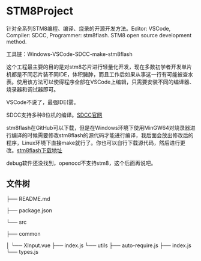 <h1>STM8Project</h1>
<p>
  针对全系列STM8编程、编译、烧录的开源开发方法。Editor: VSCode, Compiler: SDCC, Programmer: stm8flash. STM8 open source development method.
</p>
<p>
  工具链：Windows-VSCode-SDCC-make-stm8flash
</p>
<p>
  这个工程最主要的目的是对stm8芯片进行轻量化开发，现在多数初学者开发单片机都是不同芯片装不同IDE，体积臃肿，而且工作后如果从事这一行有可能被查水表。使用该方法可以使得程序全部在VSCode上编辑，只需要安装不同的编译器、烧录器和调试器即可。
</p>
<p>
  VSCode不说了，最强IDE(雾。
</p>
<p>
  SDCC支持多种8位机的编译。<a href="http://sdcc.sourceforge.net/" target="_blank">SDCC官网</a>
</p>
<p>
  stm8flash在GitHub可以下载，但是在Windows环境下使用MinGW64对烧录器进行编译的时候需要修改stm8flash的源代码才能进行编译，我后面会放出修改后的程序，Linux环境下直接make就行了。你也可以自行下载源代码，然后进行更改。<a href="https://github.com/vdudouyt/stm8flash" target="_blank">stm8flash下载地址</a>
</p>
<p>
  debug软件还没找到，openocd不支持stm8，这个后面再说吧。
</p>
<h2>文件树</h2>
<p>
├── README.md
</p>
├── package.json
</p>
└── src
</p>
    ├── common
    </p>
    │   └── XInput.vue
    ├── index.js
    └── utils
        ├── auto-require.js
        ├── index.js
        └── types.js
